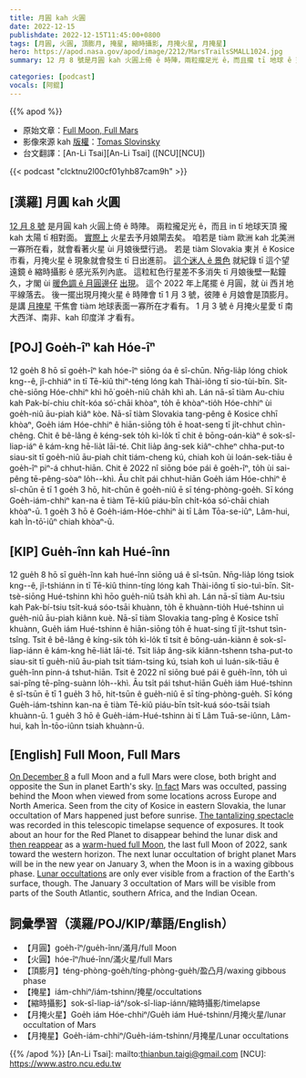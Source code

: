 ```yaml
---
title: 月圓 kah 火圓
date: 2022-12-15
publishdate: 2022-12-15T11:45:00+0800
tags: [月圓, 火圓, 頂膨月, 掩星, 縮時攝影, 月掩火星, 月掩星]
hero: https://apod.nasa.gov/apod/image/2212/MarsTrailsSMALL1024.jpg
summary: 12 月 8 號是月圓 kah 火圓上倚 ê 時陣，兩粒攏足光 ê，而且攏 tī 地球 ê 天空看起來，in 攏 tī 太陽 ê 相對面。

categories: [podcast]
vocals: [阿錕]
---
```


{{% apod %}}

- 原始文章：[Full Moon, Full Mars](https://apod.nasa.gov/apod/ap221215.html)
- 影像來源 kah [版權][copyright]：[Tomas Slovinsky](https://slovinsky.art/#about)
- 台文翻譯：[An-Li Tsai][An-Li Tsai] ([NCU][NCU])

{{< podcast "clcktnu2l00cf01yhb87cam9h" >}}

## [漢羅] 月圓 kah 火圓
[12 月 8 號][On December 8] 是月圓 kah 火圓上倚 ê 時陣。
兩粒攏足光 ê，而且 in tī 地球天頂 攏 kah 太陽 tī 相對面。
[實際上][In fact] 火星去予月娘閘去矣。
咱若是 tiàm 歐洲 kah 北美洲一寡所在看，就會看著火星 ùi 月娘後壁行過。
若是 tiàm Slovakia 東爿 ê Kosice 市看，月掩火星 ê 現象就會發生 tī 日出進前。
[這个迷人 ê 景色][The tantalizing spectacle] 就紀錄 tī 這个望遠鏡 ê 縮時攝影 ê 感光系列內底。
這粒紅色行星差不多消失 tī 月娘後壁一點鐘久，才閣 ùi [暖色調 ê 月圓邊仔][warm-hued full Moon t] [出現][then reappear t]。
這个 2022 年上尾擺 ê 月圓，就 ùi 西爿地平線落去。
後一擺出現月掩火星 ê 時陣會 tī 1 月 3 號，彼陣 ê 月娘會是頂膨月。
是講 [月掩星][Lunar occultations] 干焦會 tiàm 地球表面一寡所在才看有。
1 月 3 號 ê 月掩火星愛 tī 南大西洋、南非、kah 印度洋 才看有。

## [POJ] Goe̍h-îⁿ kah Hóe-îⁿ
12 goe̍h 8 hō sī goe̍h-îⁿ kah hóe-îⁿ siōng óa ê sî-chūn.
Nn̄g-lia̍p lóng chiok kng--ê, jî-chhiáⁿ in tī Tē-kiû thiⁿ-téng lóng kah Thài-iông tī sio-tùi-bīn.
Si̍t-chè-siōng Hóe-chhiⁿ khì hō͘ goe̍h-niû cha̍h khì ah.
Lán nā-sī tiàm Au-chiu kah Pak-bí-chiu chi̍t-kóa só͘-chāi khòaⁿ, to̍h ē khòaⁿ-tio̍h Hóe-chhiⁿ ùi goe̍h-niû āu-piah kiâⁿ kòe.
Nā-sī tiàm Slovakia tang-pêng ê Kosice chhī khòaⁿ, Goe̍h iám Hóe-chhiⁿ ê hiān-siōng to̍h ē hoat-seng tī ji̍t-chhut chìn-chêng.
Chit ê bê-lâng ê kéng-sek to̍h kì-lo̍k tī chit ê bōng-oán-kiàⁿ ê sok-sî-liap-iáⁿ ê kám-kng hē-lia̍t lāi-té.
Chit lia̍p âng-sek kiâⁿ-chheⁿ chha-put-to siau-sit tī goe̍h-niû āu-piah chi̍t tiám-cheng kú, chiah koh ùi loán-sek-tiāu ê goe̍h-îⁿ piⁿ-á chhut-hiān.
Chit ê 2022 nî siōng bóe pái ê goe̍h-îⁿ, to̍h ùi sai-pêng tē-pêng-sòaⁿ lo̍h--khì.
Āu chi̍t pái chhut-hiān Goe̍h iám Hóe-chhiⁿ ê sî-chūn ē tī 1 goe̍h 3 hō, hit-chūn ê goe̍h-niû ē sī téng-phòng-goe̍h.
Sī kóng Goe̍h-iám-chhiⁿ kan-na ē tiàm Tē-kiû piáu-bīn chi̍t-kóa só͘-chāi chiah khòaⁿ-ū.
1 goe̍h 3 hō ê Goe̍h-iám-Hóe-chhiⁿ ài tī Lâm Tōa-se-iûⁿ, Lâm-hui, kah Ìn-tō͘-iûⁿ chiah khòaⁿ-ū.

## [KIP] Gue̍h-înn kah Hué-înn
12 gue̍h 8 hō sī gue̍h-înn kah hué-înn siōng uá ê sî-tsūn.
Nn̄g-lia̍p lóng tsiok kng--ê, jî-tshiánn in tī Tē-kiû thinn-tíng lóng kah Thài-iông tī sio-tuì-bīn.
Si̍t-tsè-siōng Hué-tshinn khì hōo gue̍h-niû tsa̍h khì ah.
Lán nā-sī tiàm Au-tsiu kah Pak-bí-tsiu tsi̍t-kuá sóo-tsāi khuànn, to̍h ē khuànn-tio̍h Hué-tshinn uì gue̍h-niû āu-piah kiânn kuè.
Nā-sī tiàm Slovakia tang-pîng ê Kosice tshī khuànn, Gue̍h iám Hué-tshinn ê hiān-siōng to̍h ē huat-sing tī ji̍t-tshut tsìn-tsîng.
Tsit ê bê-lâng ê kíng-sik to̍h kì-lo̍k tī tsit ê bōng-uán-kiànn ê sok-sî-liap-iánn ê kám-kng hē-lia̍t lāi-té.
Tsit lia̍p âng-sik kiânn-tshenn tsha-put-to siau-sit tī gue̍h-niû āu-piah tsi̍t tiám-tsing kú, tsiah koh uì luán-sik-tiāu ê gue̍h-înn pinn-á tshut-hiān.
Tsit ê 2022 nî siōng bué pái ê gue̍h-înn, to̍h uì sai-pîng tē-pîng-suànn lo̍h--khì.
Āu tsi̍t pái tshut-hiān Gue̍h iám Hué-tshinn ê sî-tsūn ē tī 1 gue̍h 3 hō, hit-tsūn ê gue̍h-niû ē sī tíng-phòng-gue̍h.
Sī kóng Gue̍h-iám-tshinn kan-na ē tiàm Tē-kiû piáu-bīn tsi̍t-kuá sóo-tsāi tsiah khuànn-ū.
1 gue̍h 3 hō ê Gue̍h-iám-Hué-tshinn ài tī Lâm Tuā-se-iûnn, Lâm-hui, kah Ìn-tōo-iûnn tsiah khuànn-ū.

## [English] Full Moon, Full Mars
[On December 8][On December 8] a full Moon and a full Mars were close, both bright and opposite the Sun in planet Earth's sky.
[In fact][In fact] Mars was occulted, passing behind the Moon when viewed from some locations across Europe and North America.
Seen from the city of Kosice in eastern Slovakia, the lunar occultation of Mars happened just before sunrise.
[The tantalizing spectacle][The tantalizing spectacle] was recorded in this telescopic timelapse sequence of exposures.
It took about an hour for the Red Planet to disappear behind the lunar disk and [then reappear][then reappear e] as a [warm-hued full Moon][warm-hued full Moon e], the last full Moon of 2022, sank toward the western horizon.
The next lunar occultation of bright planet Mars will be in the new year on January 3, when the Moon is in a waxing gibbous phase.
[Lunar occultations][Lunar occultations] are only ever visible from a fraction of the Earth's surface, though.
The January 3 occultation of Mars will be visible from parts of the South Atlantic, southern Africa, and the Indian Ocean.

## 詞彙學習（漢羅/POJ/KIP/華語/English）
- 【月圓】goe̍h-îⁿ/gue̍h-înn/滿月/full Moon
- 【火圓】hóe-îⁿ/hué-înn/滿火星/full Mars
- 【頂膨月】téng-phòng-goe̍h/tíng-phòng-gue̍h/盈凸月/waxing gibbous phase
- 【掩星】iám-chhiⁿ/iám-tshinn/掩星/occultations
- 【縮時攝影】sok-sî-liap-iáⁿ/sok-sî-liap-iánn/縮時攝影/timelapse
- 【月掩火星】Goe̍h iám Hóe-chhiⁿ/Gue̍h iám Hué-tshinn/月掩火星/lunar occultation of Mars
- 【月掩星】Goe̍h-iám-chhiⁿ/Gue̍h-iám-tshinn/月掩星/Lunar occultations


{{% /apod %}}
[An-Li Tsai]: mailto:thianbun.taigi@gmail.com
[NCU]: https://www.astro.ncu.edu.tw

[copyright]: https://apod.nasa.gov/apod/fap/lib/about_apod.html#srapply
[License]: https://creativecommons.org/licenses/by/2.0/

[On December 8]:https://earthsky.org/tonight/moon-occults-mars-on-december-7-and-8-2022/
[In fact]:https://solarsystem.nasa.gov/skywatching/whats-up/
[The tantalizing spectacle]:https://www.facebook.com/media/set/?set=a.161935956534990&type=3
[then reappear e]:https://apod.nasa.gov/apod/ap221209.html
[then reappear t]:https://apod.tw/daily/20221209/
[warm-hued full Moon e]:https://apod.nasa.gov/apod/ap220915.html
[warm-hued full Moon t]:https://apod.tw/daily/20220915/
[Lunar occultations]:http://www.lunar-occultations.com/iota/planets/mars.png
